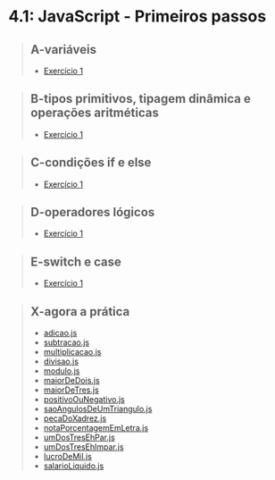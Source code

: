 # 4.1: JavaScript - Primeiros passos

> ## A-variáveis
> 
> - [Exercício 1](A-variaveis/scripts.js)

> ## B-tipos primitivos, tipagem dinâmica e operações aritméticas
>
> - [Exercício 1](B-tipos-primitivos-tipagem-dinamica-operacoes-aritmeticas/script.js)

> ## C-condições if e else
> 
> - [Exercício 1](C-if-else/script.js)

> ## D-operadores lógicos
> 
> - [Exercício 1](D-operadores-logicos/script.js)

> ## E-switch e case
> 
> - [Exercício 1](E-switch-case/script.js)

> ## X-agora a prática 
> 
> - [adicao.js](X-agora-pratica/adicao.js)
> - [subtracao.js](X-agora-pratica/subtracao.js)
> - [multiplicacao.js](X-agora-pratica/multiplicacao.js)
> - [divisao.js](X-agora-pratica/divisao.js)
> - [modulo.js](X-agora-pratica/modulo.js)
> - [maiorDeDois.js](X-agora-pratica/maiorDeDois.js)
> - [maiorDeTres.js](X-agora-pratica/maiorDeTres.js)
> - [positivoOuNegativo.js](X-agora-pratica/positivoOuNegativo.js)
> - [saoAngulosDeUmTriangulo.js](X-agora-pratica/saoAngulosDeUmTriangulo.js)
> - [pecaDoXadrez.js](X-agora-pratica/pecaDoXadrez.js)
> - [notaPorcentagemEmLetra.js](X-agora-pratica/notaPorcentagemEmLetra.js)
> - [umDosTresEhPar.js](X-agora-pratica/umDosTresEhPar.js)
> - [umDosTresEhImpar.js](X-agora-pratica/umDosTresEhImpar.js)
> - [lucroDeMil.js](X-agora-pratica/lucroDeMil.js)
> - [salarioLiquido.js](X-agora-pratica/salarioLiquido.js)
